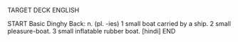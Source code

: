 TARGET DECK
ENGLISH

START
Basic
Dinghy
Back: n. (pl. -ies) 1 small boat carried by a ship. 2 small pleasure-boat. 3 small inflatable rubber boat. [hindi]
END
